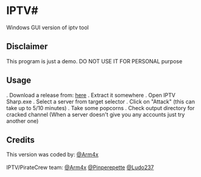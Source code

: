 # IPTV#
Windows GUI version of iptv tool

## Disclaimer
This program is just a demo. DO NOT USE IT FOR PERSONAL purpose

## Usage
. Download a release from: [here](https://github.com/Pirate-Crew/IPTV-Sharp/releases/download/IPTV%23/iptv-1.0.0.rar)
. Extract it somewhere
. Open IPTV Sharp.exe 
. Select a server from target selector
. Click on "Attack" (this can take up to 5/10 minutes)
. Take some popcorns
. Check output directory for cracked channel
(When a server doesn't give you any accounts just try another one)


## Credits
This version was coded by: [@Arm4x](https://twitter.com/Arm4x)<br><br>
IPTV/PirateCrew team: [@Arm4x](https://twitter.com/Arm4x) [@Pinperepette](https://twitter.com/Pinperepette) [@Ludo237](https://twitter.com/Ludo237)
